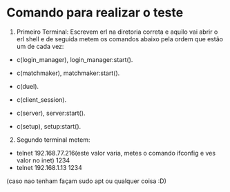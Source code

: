 # Comando para realizar o teste
1) Primeiro Terminal:
Escrevem erl na diretoria correta e aquilo vai abrir o erl shell e de seguida metem os comandos abaixo pela ordem que estão um de cada vez:

- c(login_manager), login_manager:start().
- c(matchmaker), matchmaker:start().
- c(duel).
- c(client_session).
- c(server), server:start().

- c(setup), setup:start().

2) Segundo terminal metem:
- telnet 192.168.77.216(este valor varia, metes o comando ifconfig e ves valor no inet) 1234
- telnet 192.168.1.13 1234

(caso nao tenham façam sudo apt ou qualquer coisa :D)
